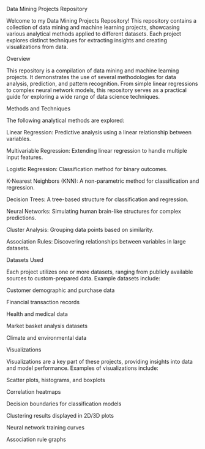 Data Mining Projects Repository

Welcome to my Data Mining Projects Repository! This repository contains a collection of data mining and machine learning projects, showcasing various analytical methods applied to different datasets. Each project explores distinct techniques for extracting insights and creating visualizations from data.

Overview

This repository is a compilation of data mining and machine learning projects. It demonstrates the use of several methodologies for data analysis, prediction, and pattern recognition. From simple linear regressions to complex neural network models, this repository serves as a practical guide for exploring a wide range of data science techniques.


Methods and Techniques

The following analytical methods are explored:

Linear Regression: Predictive analysis using a linear relationship between variables.

Multivariable Regression: Extending linear regression to handle multiple input features.

Logistic Regression: Classification method for binary outcomes.

K-Nearest Neighbors (KNN): A non-parametric method for classification and regression.

Decision Trees: A tree-based structure for classification and regression.

Neural Networks: Simulating human brain-like structures for complex predictions.

Cluster Analysis: Grouping data points based on similarity.

Association Rules: Discovering relationships between variables in large datasets.


Datasets Used

Each project utilizes one or more datasets, ranging from publicly available sources to custom-prepared data. Example datasets include:

Customer demographic and purchase data

Financial transaction records

Health and medical data

Market basket analysis datasets

Climate and environmental data


Visualizations

Visualizations are a key part of these projects, providing insights into data and model performance. Examples of visualizations include:

Scatter plots, histograms, and boxplots

Correlation heatmaps

Decision boundaries for classification models

Clustering results displayed in 2D/3D plots

Neural network training curves

Association rule graphs

